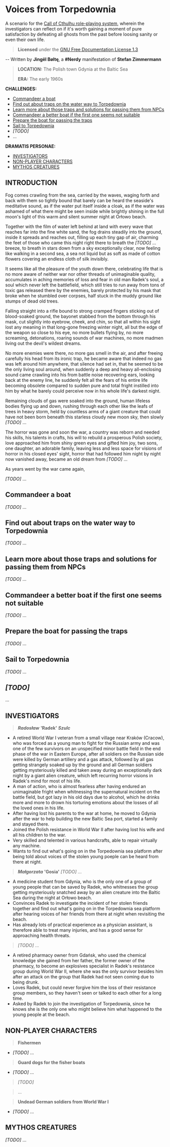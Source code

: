 <!-- Call of Cthulhu :: Voices from Torpedownia

Copyright (C) 2019 Stefan Zimmermann <user@zimmermann.co>

Permission is granted to copy, distribute and/or modify this document
under the terms of the GNU Free Documentation License, Version 1.3
or any later version published by the Free Software Foundation;
with no Invariant Sections, no Front-Cover Texts, and no Back-Cover Texts.
A copy of the license is included in the section entitled "GNU
Free Documentation License".
-->

Voices from Torpedownia
=======================

A scenario for the [Call of Cthulhu role-playing system](
  https://www.chaosium.com/call-of-cthulhu-rpg/),
wherein the investigators can reflect on if it's worth
gaining a moment of pure satisfaction by defeating all ghosts from the past
before loosing sanity or even their own life.

> **Licensed** under the [GNU Free Documentation License 1.3](
    https://www.gnu.org/licenses/fdl.html)

-- Written by **Jingël Bøltę**,
a **#Nerdy** manifestation of **Stefan Zimmermann**

> **LOCATION:** The Polish town Gdynia at the Baltic Sea
>
> **ERA:** The early 1960s

**CHALLENGES:**

* [Commandeer a boat](#commandeer-a-boat)
* [Find out about traps on the water way to Torpedownia](
    #find-out-about-traps-on-the-water-way-to-torpedownia)
* [Learn more about those traps and solutions for passing them from NPCs](
    #learn-more-about-those-traps-and-solutions-for-passing-them-from-npcs)
* [Commandeer a better boat if the first one seems not suitable](
    #commandeer-a-better-boat-if-the-first-one-seems-not-suitable)
* [Prepare the boat for passing the traps](
    #prepare-the-boat-for-passing-the-traps)
* [Sail to Torpedownia](#sail-to-torpedownia)
* _\[TODO\]_
* ...

**DRAMATIS PERSONAE:**

* [INVESTIGATORS](#investigators)
* [NON-PLAYER CHARACTERS](#non-player-characters)
* [MYTHOS CREATURES](#mythos-creatures)

INTRODUCTION
------------

Fog comes crawling from the sea,
carried by the waves,
waging forth and back with them so tightly bound
that barely can be heard the seaside's meditative sound,
as if the water put itself inside a cloak,
as if the water was ashamed of what there might be seen inside
while brightly shining in the full moon's light
of this warm and silent summer night at Orłowo beach.

Together with the film of water left behind at land
with every wave that reaches far into the fine white sand,
the fog drains steadily into the ground,
inside it spreads and reaches out,
filling up each tiny gap of air,
charming the feet of those who came this night right there
to breath the _\[TODO\]_ ... breeze,
to breath in stars down from a sky exceptionally clear,
now feeling like walking in a second sea,
a sea not liquid but as soft as made of cotton flowers
covering an endless cloth of silk invisibly.

It seems like all the pleasure of the youth down there,
celebrating life that is no more aware
of neither war nor other threads of unimaginable quality,
accumulates in aching memories of loss and fear
in old man Radek's soul,
a soul which never left the battlefield,
which still tries to run away from tons of toxic gas
released there by the enemies,
barely protected by his mask that broke when he stumbled over corpses,
half stuck in the muddy ground like stumps of dead old trees.

Falling straight into a rifle bound
to strong cramped fingers sticking out of blood-soaked ground,
the bayonet stabbed from the bottom through his mask,
cut slightly into eyebrow, cheek, and chin,
so that all within his sight
lost any meaning in that long-gone freezing winter night,
all but the edge of the weapon so close to his eye,
no more bullets flying by,
no more screaming, detonations, roaring sounds of war machines,
no more madmen living out the devil's wildest dreams.

No more enemies were there,
no more gas smell in the air,
and after freeing carefully his head from its ironic trap,
he became aware that indeed no gas was left around him anywhere,
that silence had set in,
that he seemed to be the only living soul around,
when suddenly a deep and heavy all-enclosing sound
came crawling into his from battle noise recovering ears,
looking back at the enemy line,
he suddenly felt all the fears of his entire life
becoming obsolete compared to sudden pure and total fright
instilled into him by what he barely could perceive now
in his whole life's darkest night.

Remaining clouds of gas were soaked into the ground,
human lifeless bodies flying up and down,
rushing through each other like the leafs of trees in heavy storm,
held by countless arms of a giant creature that could have not been born
beneath this starless cloudy new moon sky,
then slowly _\[TODO\]_ ...

The horror was gone and soon the war,
a country was reborn and needed his skills, his talents in crafts,
his will to rebuild a prosperous Polish society,
love approached him from shiny green eyes
and gifted him joy, two sons, one daughter, an adorable family,
leaving less and less space for visions of horror in his closed eyes' sight,
horror that had followed him night by night
now vanished away, became an old dream from _\[TODO\]_ ...

As years went by the war came again,

_\[TODO\]_ ...

## Commandeer a boat

_\[TODO\]_ ...

## Find out about traps on the water way to Torpedownia

_\[TODO\]_ ...

## Learn more about those traps and solutions for passing them from NPCs

_\[TODO\]_ ...

## Commandeer a better boat if the first one seems not suitable

_\[TODO\]_ ...

## Prepare the boat for passing the traps

_\[TODO\]_ ...

## Sail to Torpedownia

_\[TODO\]_ ...

## _\[TODO\]_

...

INVESTIGATORS
-------------

> ***Radosław*** **'Radek'** ***Szulc***

* A retired World War I veteran from a small village near Kraków (Cracow),
  who was forced as a young man to fight for the Russian army
  and was one of the few survivors on an unspecified minor battle field
  in the end phase of the war in Eastern Europe,
  after all soldiers on the Russian side were killed
  by German artillery and a gas attack,
  followed by all gas getting strangely soaked up by the ground
  and all German soldiers getting mysteriously killed
  and taken away during an exceptionally dark night
  by a giant alien creature,
  which left recurring horror visions in Radek's mind
  for most of his life.
* A man of action, who is almost fearless after having endured
  an unimaginable fright when whitnessing
  the supernatural incident on the battle field,
  but got lazy in his old days due to alcohol,
  which he drinks more and more to drown his torturing emotions
  about the losses of all the loved ones in his life.
* After having lost his parents to the war at home,
  he moved to Gdynia after the war
  to help building the new Baltic Sea port,
  started a family and stayed there.
* Joined the Polish resistance in World War II after having lost
  his wife and all his children to the war.
* Very skilled and telented in various handcrafts,
  able to repair virtually any machine.
* Wants to find out what's going on in the Torpedownia sea platform
  after being told about voices of the stolen young poeple
  can be heard from there at night.

> ***Małgorzata*** **'Gosia'** _\[TODO\]_ ...

* A medicine student from Gdynia,
  who is the only one of a group of young people
  that can be saved by Radek,
  who whitnesses the group getting mysteriously snatched away
  by an alien creature into the Baltic Sea
  during the night at Orłowo beach.
* Convinces Radek to investigate the incident of her stolen friends together
  and find out what's going on in the Torpedownia sea platform
  after hearing voices of her friends from there at night
  when revisiting the beach.
* Has already lots of practical experience as a physician assistant,
  is therefore able to treat many injuries,
  and has a good sense for approaching health threats.

> _\[TODO\]_ ...

* A retired pharmacy owner from Gdańsk,
  who used the chemical knowledge she gained from her father,
  the former owner of the pharmacy,
  to become an explosives specialist in Radek's resistance group
  during World War II, where she was the only survivor besides him
  after an attack on the group that Radek had not seen coming
  due to being drunk.
* Loves Radek, but could never forgive him
  the loss of their resistance group members,
  so they haven't seen or talked to each other for a long time.
* Asked by Radek to join the investigation of Torpedownia,
  since he knows she is the only one
  who might believe him what happened to the young people at the beach.

## NON-PLAYER CHARACTERS

> **Fishermen**

* _\[TODO\]_ ...

> **Guard dogs for the fisher boats**

* _\[TODO\]_ ...

> _\[TODO\]_

> ...

> **Undead German soldiers from World War I**

* _\[TODO\]_ ...

## MYTHOS CREATURES

_\[TODO\]_ ...
